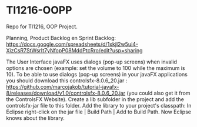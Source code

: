 TI1216-OOPP
===========

Repo for TI1216, OOP Project.

Planning, Product Backlog en Sprint Backlog:
https://docs.google.com/spreadsheets/d/1xkjI2w5ui4-XizCsR7StWsrIt7yNfopP08MddPtcRro/edit?usp=sharing

The User Interface javaFX uses dialogs (pop-up screens) when invalid options are chosen (example: set the volume to 100 while the maximum is 10). To be able to use dialogs (pop-up screens) in your javaFX applications you should
download this controlsfx-8.0.6_20.jar : 
  https://github.com/marcojakob/tutorial-javafx-8/releases/download/v1.0/controlsfx-8.0.6_20.jar
  (you could also get it from the ControlsFX Website).
Create a lib subfolder in the project and add the controlsfx-jar file to this folder.
Add the library to your project's classpath: In Eclipse right-click on the jar file | Build Path | Add to Build Path. Now Eclipse knows about the library.
